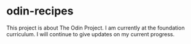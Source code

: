 # odin-recipes

This project is about The Odin Project. I am currently at the foundation curriculum. I will continue to give updates on my current progress.
